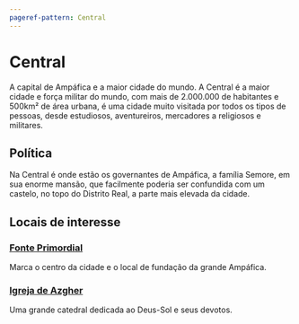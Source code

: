 ```yaml
---
pageref-pattern: Central
---
```

# Central

A capital de Ampáfica e a maior cidade do mundo. A Central é a maior cidade e força militar do mundo, com mais de 2.000.000 de habitantes e 500km² de área urbana, é uma cidade muito visitada por todos os tipos de pessoas, desde estudiosos, aventureiros, mercadores a religiosos e militares.

## Política

Na Central é onde estão os governantes de Ampáfica, a família Semore, em sua enorme mansão, que facilmente poderia ser confundida com um castelo, no topo do Distrito Real, a parte mais elevada da cidade.

## Locais de interesse

### [Fonte Primordial](./Fonte_Primordial.md)

Marca o centro da cidade e o local de fundação da grande Ampáfica.

### [Igreja de Azgher](./Igreja_de_Azgher.md)

Uma grande catedral dedicada ao Deus-Sol e seus devotos.
